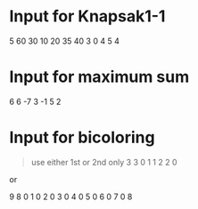 # Input for Knapsak1-1

5 60
30 10 20 35 40
3 0 4 5 4


# Input for maximum sum
6
6 -7 3 -1 5 2

# Input for bicoloring
> use either 1st or 2nd only
3 
3
0 1
1 2
2 0

or 

9
8
0 1
0 2
0 3
0 4
0 5
0 6
0 7
0 8
